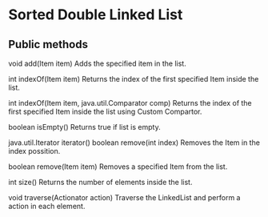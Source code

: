 # Sorted Double Linked List

## Public methods

void	add(Item item)
Adds the specified item in the list.

int	indexOf(Item item)
Returns the index of the first specified Item inside the list.

int	indexOf(Item item, java.util.Comparator<Item> comp)
Returns the index of the first specified Item inside the list using Custom Compartor.

boolean	isEmpty()
Returns true if list is empty.

java.util.Iterator<Item>	iterator() 
boolean	remove(int index)
Removes the Item in the index possition.

boolean	remove(Item item)
Removes a specified Item from the list.

int	size()
Returns the number of elements inside the list.

void	traverse(Actionator<Item> action) 
Traverse the LinkedList and perform a action in each element.
